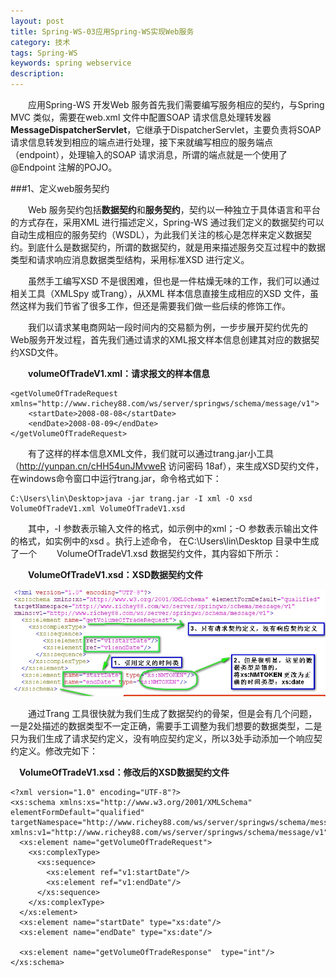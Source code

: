 ```yaml
---
layout: post
title: Spring-WS-03应用Spring-WS实现Web服务
category: 技术
tags: Spring-WS
keywords: spring webservice
description: 
---
```


　　应用Spring-WS 开发Web 服务首先我们需要编写服务相应的契约，与Spring MVC 类似，需要在web.xml 文件中配置SOAP 请求信息处理转发器**MessageDispatcherServlet**，它继承于DispatcherServlet，主要负责将SOAP 请求信息转发到相应的端点进行处理，接下来就编写相应的服务端点（endpoint），处理输入的SOAP 请求消息，所谓的端点就是一个使用了@Endpoint 注解的POJO。

###1、定义web服务契约

　　Web 服务契约包括**数据契约**和**服务契约**，契约以一种独立于具体语言和平台的方式存在，采用XML 进行描述定义，Spring-WS 通过我们定义的数据契约可以自动生成相应的服务契约（WSDL），为此我们关注的核心是怎样来定义数据契约。到底什么是数据契约，所谓的数据契约，就是用来描述服务交互过程中的数据类型和请求响应消息数据类型结构，采用标准XSD 进行定义。

　　虽然手工编写XSD 不是很困难，但也是一件枯燥无味的工作，我们可以通过相关工具（XMLSpy 或Trang），从XML 样本信息直接生成相应的XSD 文件，虽然这样为我们节省了很多工作，但还是需要我们做一些后续的修饰工作。

　　我们以请求某电商网站一段时间内的交易额为例，一步步展开契约优先的Web服务开发过程，首先我们通过请求的XML报文样本信息创建其对应的数据契约XSD文件。

　　**volumeOfTradeV1.xml：请求报文的样本信息**

	<getVolumeOfTradeRequest xmlns="http://www.richey88.com/ws/server/springws/schema/message/v1">
		<startDate>2008-08-08</startDate>
		<endDate>2008-08-09</endDate>
	</getVolumeOfTradeRequest>

　　有了这样的样本信息XML文件，我们就可以通过trang.jar小工具（http://yunpan.cn/cHH54unJMvweR  访问密码 18af），来生成XSD契约文件，在windows命令窗口中运行trang.jar，命令格式如下：

	C:\Users\lin\Desktop>java -jar trang.jar -I xml -O xsd VolumeOfTradeV1.xml VolumeOfTradeV1.xsd


　　其中，-I 参数表示输入文件的格式，如示例中的xml；-O 参数表示输出文件的格式，如实例中的xsd 。执行上述命令， 在C:\Users\lin\Desktop 目录中生成了一个
　　VolumeOfTradeV1.xsd 数据契约文件，其内容如下所示：
	
　　**VolumeOfTradeV1.xsd：XSD数据契约文件**


![15051001](/public/img/tec/spring-ws-03_01.jpg)

　　通过Trang 工具很快就为我们生成了数据契约的骨架，但是会有几个问题，一是2处描述的数据类型不一定正确，需要手工调整为我们想要的数据类型，二是只为我们生成了请求契约定义，没有响应契约定义，所以3处手动添加一个响应契约定义。修改完如下：

　**VolumeOfTradeV1.xsd：修改后的XSD数据契约文件**

	<?xml version="1.0" encoding="UTF-8"?>
	<xs:schema xmlns:xs="http://www.w3.org/2001/XMLSchema" elementFormDefault="qualified" targetNamespace="http://www.richey88.com/ws/server/springws/schema/message/v1" xmlns:v1="http://www.richey88.com/ws/server/springws/schema/message/v1">
	  <xs:element name="getVolumeOfTradeRequest">
	    <xs:complexType>
	      <xs:sequence>
	        <xs:element ref="v1:startDate"/>
	        <xs:element ref="v1:endDate"/>
	      </xs:sequence>
	    </xs:complexType>
	  </xs:element>
	  <xs:element name="startDate" type="xs:date"/>
	  <xs:element name="endDate" type="xs:date"/>
	
	  <xs:element name="getVolumeOfTradeResponse"  type="int"/>
	</xs:schema>

